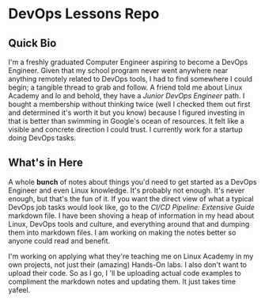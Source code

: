 # DevOps Lessons Repo

## Quick Bio
I'm a freshly graduated Computer Engineer aspiring to become a DevOps Engineer. Given that my school program never went anywhere near anything remotely related to DevOps tools, I had to find somewhere I could begin; a tangible thread to grab and follow. A friend told me about Linux Academy and lo and behold, they have a _Junior DevOps Engineer_ path. I bought a membership without thinking twice (well I checked them out first and determined it's worth it but you know) because I figured investing in that is better than swimming in Google's ocean of resources. It felt like a visible and concrete direction I could trust. I currently work for a startup doing DevOps tasks.

## What's in Here
A whole **bunch** of notes about things you'd need to get started as a DevOps Engineer and even Linux knowledge. It's probably not enough. It's never enough, but that's the fun of it. If you want the direct view of what a typical DevOps job tasks would look like, go to the _CI/CD Pipeline: Extensive Guide_ markdown file. I have been shoving a heap of information in my head about Linux, DevOps tools and culture, and everything around that and dumping them into markdown files. I am working on making the notes better so anyone could read and benefit.

I'm working on applying what they're teaching me on Linux Academy in my own projects, not just their (amazing) Hands-On labs. I also don't want to upload their code. So as I go, I 'll be uploading actual code examples to compliment the markdown notes and updating them. It just takes time yafeel. 
